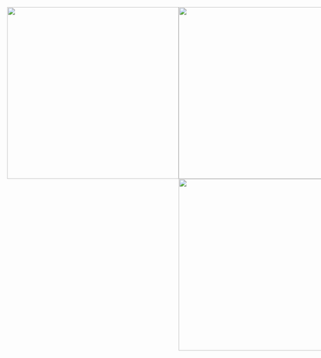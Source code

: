 <div style="display: flex; justify-content: space-between;">
  <div>
    <img src="https://github.com/user-attachments/assets/e16996b3-8ffb-4f05-9329-e6e97f25bb17" width="400" height="400" />
  </div>
  <div style="display:block;">
    <img src="https://github-readme-stats.vercel.app/api?username=dasom-jo&show_icons=true&theme=radical" width="400" />
    <img src="https://github-readme-stats.vercel.app/api/top-langs/?username=dasom-jo&layout=compact" width="400" />
  </div>
</div>
